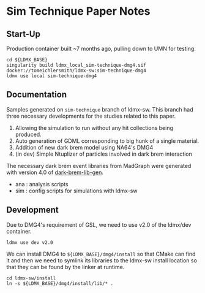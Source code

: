 # Sim Technique Paper Notes

## Start-Up
Production container built ~7 months ago, pulling down to UMN for testing.
```
cd ${LDMX_BASE}
singularity build ldmx_local_sim-technique-dmg4.sif docker://tomeichlersmith/ldmx-sw:sim-technique-dmg4
ldmx use local sim-technique-dmg4
```

## Documentation
Samples generated on `sim-technique` branch of ldmx-sw. 
This branch had three necessary developments for the studies related to this paper.
1. Allowing the simulation to run without any hit collections being produced.
2. Auto generation of GDML corresponding to big hunk of a single material.
3. Addition of new dark brem model using NA64's DMG4
4. (in dev) Simple Ntuplizer of particles involved in dark brem interaction

The necessary dark brem event libraries from MadGraph were generated with version 4.0 of 
[dark-brem-lib-gen](https://github.com/tomeichlersmith/dark-brem-lib-gen).

- ana : analysis scripts
- sim : config scripts for simulations with ldmx-sw

## Development
Due to DMG4's requirement of GSL, we need to use v2.0 of the ldmx/dev container.
```
ldmx use dev v2.0
```
We can install DMG4 to `${LDMX_BASE}/dmg4/install` so that CMake can find it and
then we need to symlink its libraries to the ldmx-sw install location so that
they can be found by the linker at runtime.
```
cd ldmx-sw/install
ln -s ${LDMX_BASE}/dmg4/install/lib/* .
```
